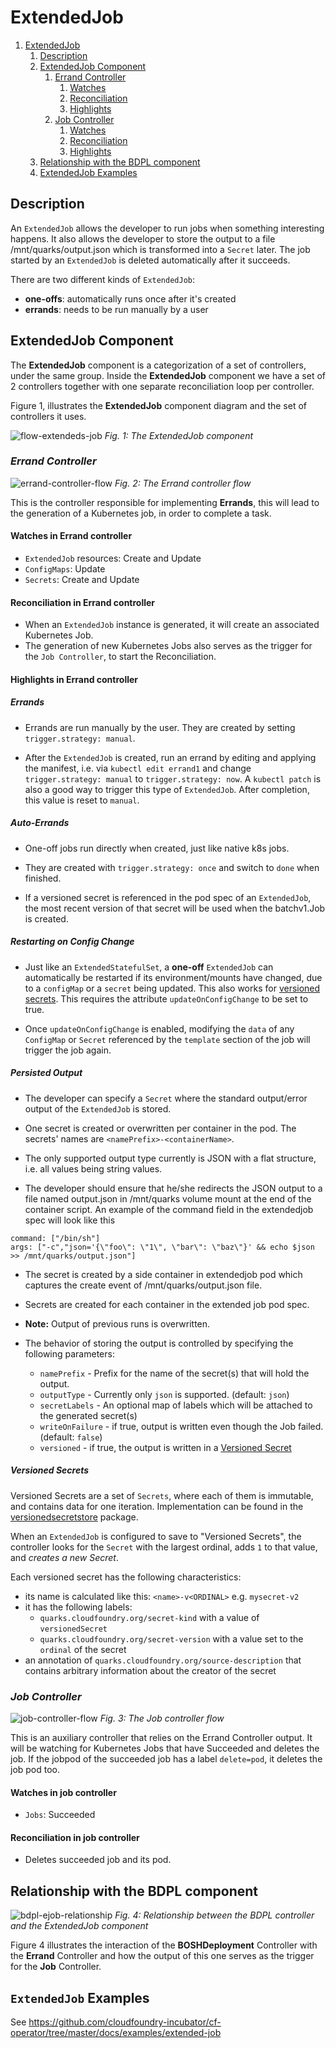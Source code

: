 # ExtendedJob

1. [ExtendedJob](#extendedjob)
   1. [Description](#description)
   2. [ExtendedJob Component](#extendedjob-component)
      1. [Errand Controller](#errand-controller)
         1. [Watches](#watches-in-errand-controller)
         2. [Reconciliation](#reconciliation-in-errand-controller)
         3. [Highlights](#highlights-in-errand-controller)
      2. [Job Controller](#job-controller)
         1. [Watches](#watches-in-job-controller)
         2. [Reconciliation](#reconciliation-in-job-controller)
         3. [Highlights](#highlights-in-job-controller)
   3. [Relationship with the BDPL component](#relationship-with-the-bdpl-component)
   4. [ExtendedJob Examples](#extendedjob-examples)

## Description

An `ExtendedJob` allows the developer to run jobs when something interesting happens. It also allows the developer to store the output to a file /mnt/quarks/output.json which is transformed into a `Secret` later.
The job started by an `ExtendedJob` is deleted automatically after it succeeds.

There are two different kinds of `ExtendedJob`:

- **one-offs**: automatically runs once after it's created
- **errands**: needs to be run manually by a user

## ExtendedJob Component

The **ExtendedJob** component is a categorization of a set of controllers, under the same group. Inside the **ExtendedJob** component we have a set of 2 controllers together with one separate reconciliation loop per controller.

Figure 1, illustrates the **ExtendedJob** component diagram and the set of controllers it uses.

![flow-extendeds-job](quarks_ejobcomponent_flow.png)
*Fig. 1: The ExtendedJob component*

### **_Errand Controller_**

![errand-controller-flow](quarks_ejoberrandcontroller_flow.png)
*Fig. 2: The Errand controller flow*

This is the controller responsible for implementing **Errands**, this will lead to the generation of a Kubernetes job, in order to complete a task.

#### Watches in Errand controller

- `ExtendedJob` resources: Create and Update
- `ConfigMaps`: Update
- `Secrets`: Create and Update

#### Reconciliation in Errand controller

- When an `ExtendedJob` instance is generated, it will create an associated Kubernetes Job.
- The generation of new Kubernetes Jobs also serves as the trigger for the `Job Controller`, to start the Reconciliation.

#### Highlights in Errand controller

##### Errands

- Errands are run manually by the user. They are created by setting `trigger.strategy: manual`.

- After the `ExtendedJob` is created, run an errand by editing and applying the
manifest, i.e. via `kubectl edit errand1` and change `trigger.strategy: manual` to `trigger.strategy: now`. A `kubectl patch` is also a good way to trigger this type of `ExtendedJob`. After completion, this value is reset to `manual`.

##### Auto-Errands

- One-off jobs run directly when created, just like native k8s jobs.

- They are created with `trigger.strategy: once` and switch to `done` when
finished.

- If a versioned secret is referenced in the pod spec of an `ExtendedJob`, the most recent
version of that secret will be used when the batchv1.Job is created.

##### Restarting on Config Change

- Just like an `ExtendedStatefulSet`, a **one-off** `ExtendedJob` can
automatically be restarted if its environment/mounts have changed, due to a
`configMap` or a `secret` being updated. This also works for [versioned secrets](#versioned-secrets). This requires the attribute `updateOnConfigChange` to be set to true.

- Once `updateOnConfigChange` is enabled, modifying the `data` of any `ConfigMap` or `Secret` referenced by the `template` section of the job will trigger the job again.

##### Persisted Output

- The developer can specify a `Secret` where the standard output/error output of the `ExtendedJob` is stored.

- One secret is created or overwritten per container in the pod. The secrets' names are `<namePrefix>-<containerName>`.

- The only supported output type currently is JSON with a flat structure, i.e. all values being string values.

- The developer should ensure that he/she redirects the JSON output to a file named output.json in /mnt/quarks volume mount at the end of the container script. An example of the command field in the extendedjob spec will look like this

```
command: ["/bin/sh"]
args: ["-c","json='{\"foo\": \"1\", \"bar\": \"baz\"}' && echo $json >> /mnt/quarks/output.json"]
```

- The secret is created by a side container in extendedjob pod which captures the create event of /mnt/quarks/output.json file.

- Secrets are created for each container in the extended job pod spec.

- **Note:** Output of previous runs is overwritten.

- The behavior of storing the output is controlled by specifying the following parameters:
  - `namePrefix` - Prefix for the name of the secret(s) that will hold the output.
  - `outputType` - Currently only `json` is supported. (default: `json`)
  - `secretLabels` - An optional map of labels which will be attached to the generated secret(s)
  - `writeOnFailure` - if true, output is written even though the Job failed. (default: `false`)
  - `versioned` - if true, the output is written in a [Versioned Secret](#versioned-secrets)

##### Versioned Secrets

Versioned Secrets are a set of `Secrets`, where each of them is immutable, and contains data for one iteration. Implementation can be found in the [versionedsecretstore](https://github.com/cloudfoundry-incubator/quarks-utils/tree/master/pkg/versionedsecretstore) package.

When an `ExtendedJob` is configured to save to "Versioned Secrets", the controller looks for the `Secret` with the largest ordinal, adds `1` to that value, and _creates a new Secret_.

Each versioned secret has the following characteristics:

- its name is calculated like this: `<name>-v<ORDINAL>` e.g. `mysecret-v2`
- it has the following labels:
  - `quarks.cloudfoundry.org/secret-kind` with a value of `versionedSecret`
  - `quarks.cloudfoundry.org/secret-version` with a value set to the `ordinal` of the secret
- an annotation of `quarks.cloudfoundry.org/source-description` that contains arbitrary information about the creator of the secret

### **_Job Controller_**

![job-controller-flow](quarks_ejobjobcontroller_flow.png)
*Fig. 3: The Job controller flow*

This is an auxiliary controller that relies on the Errand Controller output. It will be watching for Kubernetes Jobs that have Succeeded and deletes the job. If the jobpod of the succeeded job has a label `delete=pod`, it deletes the job pod too.

#### Watches in job controller

- `Jobs`: Succeeded

#### Reconciliation in job controller

- Deletes succeeded job and its pod.

## Relationship with the BDPL component

![bdpl-ejob-relationship](quarks_bdpl_and_ejob_flow.png)
*Fig. 4: Relationship between the BDPL controller and the ExtendedJob component*

Figure 4 illustrates the interaction of the **BOSHDeployment** Controller with the **Errand** Controller and how the output of this one serves as the trigger for the **Job** Controller.

## `ExtendedJob` Examples

See https://github.com/cloudfoundry-incubator/cf-operator/tree/master/docs/examples/extended-job

